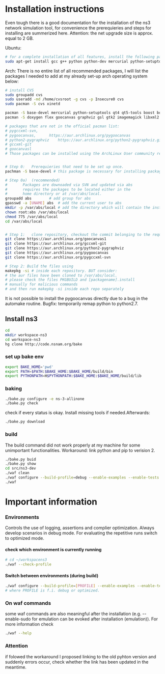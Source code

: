 
# Installation instructions
Even tough there is a good documentation for the installation of the ns3 network simulation tool, for convenience the prerequieries and steps for installing are summerized here. Attention: the net upgrade size is approx. equal to 2 GB.

Ubuntu:
```bash
# for a complete installation of all features, install the following packages to your copy of Ubuntu.
sudo apt-get install gcc g++ python python-dev mercurial python-setuptools git qt4-dev-tools libqt4-dev cmake libc6-dev libc6-dev-i386 g++-multilib gdb valgrind gsl-bin libgsl2 libgsl-dev flex bison libfl-dev tcpdump sqlite sqlite3 libsqlite3-dev libxml2 libxml2-dev libgtk2.0-0 libgtk2.0-dev vtun lxc uncrustify doxygen graphviz imagemagick texlive texlive-extra-utils texlive-latex-extra texlive-font-utils texlive-lang-portugese dvipng python-sphinx dia python-pygraphviz python-kiwi python-pygoocanvas libgoocanvas-dev ipython libboost-signals-dev libboost-filesystem-dev openmpi-bin openmpi-common openmpi-doc libopenmpi-dev
```

Arch:
There is no entire list of all recommended packages, I will list the packages I needed to add at my already set-up arch operating system below: 
```bash
# install CVS
sudo groupadd cvs
sudo useradd -md /home/cvsroot -g cvs -p Insecure0 cvs
sudo pacman -S cvs xinetd

pacman -S base-devel mercurial python-setuptools qt4 qt5-tools boost boost-libs dia
pacman -S doxygen flex goocanvas graphviz gsl gtk2 imagemagick libxml2 openmpi pygtk python2-pydot python2-setuptools qt4 sqlite fakeroot findutils bzr gdb python2-sphinx texlive-bin tcpdump uncrustify valgrind wireshark-gtk gtk-doc svn

# packages that are not in the official pacman list:
# pygccxml-svn, 	
# pygoocanvas,		https://aur.archlinux.org/pygoocanvas
# python2-pygraphviz	https://aur.archlinux.org/python2-pygraphviz.git 
# gccxml-git		
# goocanvasl		
# Those packages can be installed using the ArchLinux User community repository (AUR), a collection of instructions to build user-devied packages.


# Step 0:	Prerequieries that need to be set up once.
pachman -S base-devel # this package is necessary for installing packages from AUR

# Step 0a)	(recommended)
# 		Packages are downoaded via SVN and updated via abs
#		requires the packages to be located either in the 
#		home directory or at /var/abs/local.
groupadd abs		# add group for abs
gpasswd -a [UNAME] abs	# add the current user to abs 
mkdir -p /var/abs/local	# add the directory which will contain the installation
chown root:abs /var/abs/local
chmod 775 /var/abs/local
cd /var/abs/local


# Step 1:	clone repository, checkout the commit belonging to the required version
git clone https://aur.archlinux.org/goocanvas1
git clone https://aur.archlinux.org/gccxml-git
git clone https://aur.archlinux.org/python2-pygraphviz
git clone https://aur.archlinux.org/pygoocanvas
git clone https://aur.archlinux.org/pygccxml-svn

# Step 2: Build the files using
makepkg -si # inside each repository. BUT consider:
# the aur files have been cloned to /var/abs/local.
# please check the files PKGBUILD and [packagename].install
# manually for malicious commands
# and then run makepkg -si inside each repo separately
```
It is not possible to install the pygoocanvas directly due to a bug in the automake routine. Bugfix: temporarily remap python to python2.7. 

## Install ns3
```bash
cd
mkdir workspace-ns3
cd workspace-ns3
hg clone http://code.nsnam.org/bake
```

### set up bake env
```bash
export BAKE_HOME='pwd'
export PATH=$PATH:$BAKE_HOME:$BAKE_HOME/build/bin
export PYTHONPATH=H$PYTHONPATH:$BAKE_HOME:$BAKE_HOME/build/lib
```


### baking
```bash
./bake.py configure -e ns-3-allinone
./bake.py check
```
check if every status is okay. Install missing tools if needed.Afterwards:
```bash
./bake.py download
```


### build
The build command did not work properly at my machine for some unimportant functionalities. Workaround: link python and pip to  verision 2. 
```bash
./bake.py buid
./bake.py show
cd src/ns3-dev
./waf clean
./waf configure --build-profile=debug --enable-examples --enable-tests
./waf
```




# Important information
### Environments
Controls the use of logging, assertions and complier optimization. Always develop scenarios in debug mode. For evaluating the repetitive runs switch to optimized mode.
#### check which environment is currently running
```bash
# cd ~/workspacens3
./waf --check-profile
```

#### Switch between environments (during build)
```bash
./waf configure --build-profile=[PROFILE] --enable-examples --enable-tests
# where PROFILE is f.i. debug or optimized.
```

### On waf commands
some waf commands are also meaningful after the installation (e.g. --enable-sudo for emulation can be evoked after installation (emulation)). For more information check
```bash
./waf --help
```

### Attention
if folowed the workaround I proposed linking to the old pyhton version and suddenly errors occur, check whether the link has been updated in the meantime.


